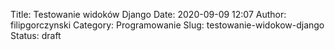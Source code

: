 Title: Testowanie widoków Django
Date: 2020-09-09 12:07
Author: filipgorczynski
Category: Programowanie
Slug: testowanie-widokow-django
Status: draft

